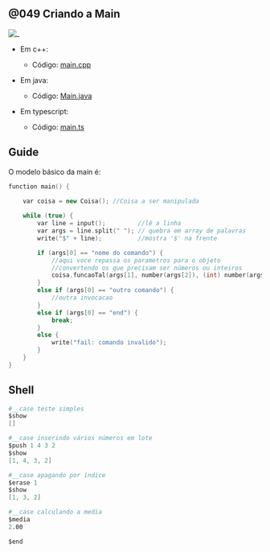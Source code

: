 ## @049 Criando a Main

![_](https://raw.githubusercontent.com/qxcodepoo/arcade/master/base/049/cover.jpg)

- Em c++:
  - Código: [main.cpp](https://github.com/qxcodepoo/arcade/blob/master/base/049/main.cpp)

- Em java:
  - Código: [Main.java](https://github.com/qxcodepoo/arcade/blob/master/base/049/Main.java)

- Em typescript:
  - Código: [main.ts](https://github.com/qxcodepoo/arcade/blob/master/base/049/main.ts)

## Guide

O modelo básico da main é:

```cpp
function main() {
    
    var coisa = new Coisa(); //Coisa a ser manipulada

    while (true) {
        var line = input();         //lê a linha
        var args = line.split(" "); // quebra em array de palavras
        write("$" + line);          //mostra '$' na frente

        if (args[0] == "nome do comando") {
            //aqui voce repassa os parametros para o objeto
            //convertendo os que precisam ser números ou inteiros
            coisa.funcaoTal(args[1], number(args[2]), (int) number(args[3]));
        }
        else if (args[0] == "outro comando") {
            //outra invocacao
        }
        else if (args[0] == "end") {
            break;
        }
        else {
            write("fail: comando invalido");
        }
    }
}
```

## Shell

```s
#__case teste simples
$show
[]

#__case inserindo vários números em lote
$push 1 4 3 2
$show
[1, 4, 3, 2]

#__case apagando por índice
$erase 1
$show
[1, 3, 2]

#__case calculando a media
$media
2.00

$end
```
